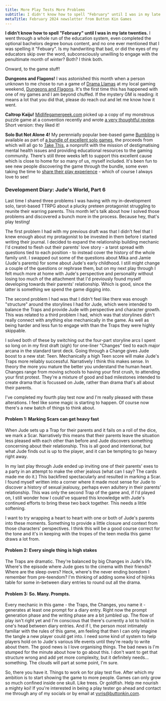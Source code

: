 ```yaml
---
title: More Play Tests More Problems
subtitle: I didn't know how to spell "February" until I was in my late twenties.
metaTitle: February 2024 newsletter from Button Kin Games
---
```


<p>
    <b>I didn't know how to spell "February" until I was in my late twenties.</b> I went through a whole run of the education system, even completed the optional bachelors degree bonus content, and no one ever mentioned that I was spelling it "Febuary". Is my handwriting that bad, or did the eyes of my educators skip over the word, subconsciously unwilling to engage with the penultimate month of winter? Both? I think both.
</p><p>
    Onward, to the game stuff!
</p><p>
    <b>Dungeons and Flagons!</b> I was astonished this month when a person unknown to me chose to run a game of <a href="https://buttonkin.itch.io/drama-llamas" target="_blank">Drama Llamas</a> at my local gaming weekend, <a href="https://dungeonsandflagons.co.uk/all-dayer" target="_blank">Dungeons and Flagons</a>. It's the first time this has happened with one of my games and I am beyond chuffed. If the mystery GM is reading: it means a lot that you did that, please do reach out and let me know how it went.
</p><p>
    <b>Caltrop Kaiju!</b> <a href="http://midlifegamergeek.com/" target="_blank">Midlifegamergeek.com</a> picked up a copy of my monstrous puzzle game at a convention recently and wrote <a href="http://midlifegamergeek.com/2024/02/11/tabletop-game-review-caltrop-kaiju/" target="_blank">a very thoughtful review</a>. Short version: they liked it!
</p><p>
    <b>Solo But Not Alone 4!</b> My perennially popular bee-based game <a href="https://buttonkin.itch.io/bumbling" target="_blank">Bumbling</a> is available as part of <a href="https://itch.io/b/2256/solo-but-not-alone-4" target="_blank">a bundle of excellent solo games</a>, the proceeds from which will all go to <a href="https://www.takethis.org/" target="_blank">Take This</a>, a nonprofit with the mission of destigmatising mental health issues and providing educational resources to the gaming community. There's still three weeks left to support this excellent cause which is close to home for so many of us, myself included. It's been fun to see new people discovering the game through the bundle, some even taking the time to <a href="https://youtu.be/1ZQ158Yx9tU" target="_blank">share their play experience</a> - which of course I always love to see!
</p>
<h3>Development Diary: Jude's World, Part 6</h3>
<p>
    Last time I shared three problems I was having with my in-development solo, tarot-based TTRPG about a plucky preteen protagonist struggling to reunite their warring parents. This month let's talk about how I solved those problems and discovered a bunch more in the process. Because hey, that's play testing!
</p><p>
    The first problem I had with my previous draft was that I didn't feel that I knew enough about my protagonist to be invested in them before I started writing their journal. I decided to expand the relationship building mechanic I'd created to flesh out their parents' love story - a tarot spread with questions tied to each position - to instead cover the history of the whole family unit. I swapped out some of the questions about Mika and Jamie (Jude's parents) for some about Jude's early childhood. I still might change a couple of the questions or rephrase them, but on my next play through I felt much more at home with Jude's perspective and personality without losing too much of the attachment that I'd previously found myself developing towards their parents' relationship. Which is good, since the latter is something we spend the game digging into.
</p><p>
    The second problem I had was that I didn't feel like there was enough "structure" around the storylines I had for Jude, which were intended to balance the Traps and provide Jude with perspective and character growth. This was related to a third problem I had, which was that storylines didn't really connect with anything else mechanically in the game. As well as being harder and less fun to engage with than the Traps they were highly skippable.
</p><p>
    I solved both of these by switching out the four-part storyline arcs I spent so long on in my first draft (sigh) for one-liner "Changes" tied to each major arcana in the standard tarot deck. Going through a Change gives Jude boost to a new stat: Teen. Mechanically a high Teen score will make Jude's Traps more reliably successful. Narratively I think this makes sense. In theory the more you mature the better you understand the human heart. Changes range from moving schools to having your first crush, to attending your first protest. They're a mixture of good and bad milestones intended to create drama that is focussed on Jude, rather than drama that's all about their parents.
</p><p>
    I've completed my fourth play test now and I'm really pleased with these alterations. I feel like some magic is starting to happen. Of course now there's a new batch of things to think about.
</p>
<h4>Problem 1: Marking Scars can get heavy fast</h4>
<p>
    When Jude sets up a Trap for their parents and it fails on a roll of the dice, we mark a Scar. Narratively this means that their parents leave the situation less pleased with each other than before and Jude discovers something concerning about their relationship. This is all good and intentional, but what Jude finds out is up to the player, and it can be tempting to go heavy right away.
</p><p>
    In my last play through Jude ended up inviting one of their parents' exes to a party in an attempt to make the other jealous (what can I say? The cards made me do it.) This backfired spectacularly and resulted in marking a Scar. I found myself written into a corner where it made most sense for Jude to discover a history of sexual jealousy, perhaps even adultery in their parents' relationship. This was only the second Trap of the game and, if I'd played on, I still wonder how I could've squared this knowledge with Jude's continued efforts to bring these two back together. This needs a little softening.
</p><p>
    I want to try wrapping a heart to heart with one or both of Jude's parents into these moments. Something to provide a little closure and context from those characters' perspectives. I think this will be a good course correct for the tone and it's in keeping with the tropes of the teen media this game draws a lot from.
</p>
<h4>Problem 2: Every single thing is high stakes</h4>
<p>
    The Traps are dramatic. They're balanced by big Changes in Jude's life. Where's the episode where Jude goes to the cinema with their friends? Where are the sleep overs? Heck, where's the never ending boredom I remember from pre-teendom? I'm thinking of adding some kind of hijinks table for some in-between diary entries to round out all the drama.
</p>
<h4>Problem 3: So. Many. Prompts.</h4>
<p>
    Every mechanic in this game - the Traps, the Changes, you name it - generates at least one prompt for a diary entry. Right now the prompt generation phase and the writing phase are a bit jumbled up. The flow of play isn't right yet and I'm conscious that there's currently a lot to hold in one's head between diary entries. And if I, the person most intimately familiar with the rules of this game, am feeling that then I can only imagine the tangle a new player could get into. I need some kind of system to help players hold on to Jude's various life events until they're ready to write about them. The good news is I love organising things. The bad news is I'm stumped for the minute about how to go about this. I don't want to get that structure wrong and add yet more complexity, but it definitely needs... something. The clouds will part at some point, I'm sure.
</p><p>
    So, there you have it. Things to work on for play test five. After which my ambition is to start showing the game to more people. Games can only grow so much confined inside one skull. Like trees. Or goldfish. Help me nourish a mighty koi! If you're interested in being a play tester go ahead and contact me through any of my socials or by email at <a href="mailto:yvris@buttonkin.com">yvris@buttonkin.com</a>.
</p>
